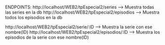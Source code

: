 ENDPOINTS:
http://localhost/WEB2/tpEspecial2/series --> Muestra todas las series en la db
http://localhost/WEB2/tpEspecial2/episodios --> Muestra todos los episodios en la db

http://localhost/WEB2/tpEspecial2/serie/:ID --> Muestra la serie con ese nombre(ID)
http://localhost/WEB2/tpEspecial2/episodios/:ID --> Muestra los episodios de la serie con ese nombre(ID)

